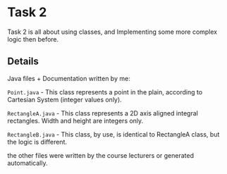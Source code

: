 # Task 2
Task 2 is all about using classes, and Implementing some more complex logic then before.

## Details

Java files + Documentation written by me:

`Point.java` - This class represents a point in the plain, according to Cartesian System (integer values only).

`RectangleA.java` - This class represents a 2D axis aligned integral rectangles. Width and height are integers only.

`RectangleB.java` - This class, by use, is identical to RectangleA class, but the logic is different.


the other files were written by the course lecturers or generated automatically.
